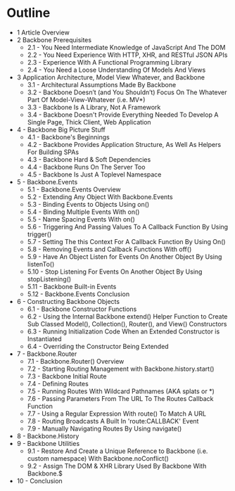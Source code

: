 # Outline

- 1 Article Overview
- 2 Backbone Prerequisites
    - 2.1 - You Need Intermediate Knowledge of JavaScript And The DOM
    - 2.2 - You Need Experience With HTTP, XHR, and RESTful JSON APIs
    - 2.3 - Experience With A Functional Programming Library
    - 2.4 - You Need a Loose Understanding Of Models And Views
- 3 Application Architecture, Model View Whatever, and Backbone
    - 3.1 - Architectural Assumptions Made By Backbone
    - 3.2 - Backbone Doesn’t (and You Shouldn’t) Focus On The Whatever Part Of Model-View-Whatever (i.e. MV*)
    - 3.3 - Backbone Is A Library, Not A Framework
    - 3.4 - Backbone Doesn't Provide Everything Needed To Develop A Single Page, Thick Client, Web Application
- 4 - Backbone Big Picture Stuff
    - 4.1 - Backbone's Beginnings
    - 4.2 - Backbone Provides Application Structure, As Well As Helpers For Building SPAs
    - 4.3 - Backbone Hard & Soft Dependencies
    - 4.4 - Backbone Runs On The Server Too
    - 4.5 - Backbone Is Just A Toplevel Namespace
- 5 - Backbone.Events
    - 5.1 - Backbone.Events Overview
    - 5.2 - Extending Any Object With Backbone.Events
    - 5.3 - Binding Events to Objects Using on()
    - 5.4 - Binding Multiple Events With on()
    - 5.5 - Name Spacing Events With on()
    - 5.6 - Triggering And Passing Values To A Callback Function By Using trigger()
    - 5.7 - Setting The this Context For A Callback Function By Using On()
    - 5.8 - Removing Events and Callback Functions With off()
    - 5.9 - Have An Object Listen for Events On Another Object By Using listenTo()
    - 5.10 - Stop Listening For Events On Another Object By Using stopListening()
    - 5.11 - Backbone Built-in Events
    - 5.12 - Backbone.Events Conclusion
- 6 - Constructing Backbone Objects
    - 6.1 - Backbone Constructor Functions
    - 6.2 - Using the Internal Backbone extend() Helper Function to Create Sub Classed Model(), Collection(), Router(), and View() Constructors
    - 6.3 - Running Initialization Code When an Extended Constructor is Instantiated
    - 6.4 - Overriding the Constructor Being Extended
- 7 - Backbone.Router
    - 7.1 - Backbone.Router() Overview
    - 7.2 - Starting Routing Management with Backbone.history.start()
    - 7.3 - Backbone Initial Route
    - 7.4 - Defining Routes
    - 7.5 - Running Routes With Wildcard Pathnames (AKA splats or *)
    - 7.6 - Passing Parameters From The URL To The Routes Callback Function
    - 7.7 - Using a Regular Expression With route() To Match A URL
    - 7.8 - Routing Broadcasts A Built In 'route:CALLBACK' Event
    - 7.9 - Manually Navigating Routes By Using navigate()
- 8 - Backbone.History
- 9 - Backbone Utilities
    - 9.1 - Restore And Create a Unique Reference to Backbone (i.e. custom namespace) With Backbone.noConflict()
    - 9.2 - Assign The DOM & XHR Library Used By Backbone With Backbone.$
- 10 - Conclusion